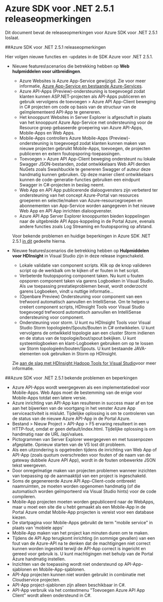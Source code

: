 <properties 
   pageTitle="Azure SDK voor .NET 2.5.1 releaseopmerkingen" 
   description="Azure SDK voor .NET 2.5.1 releaseopmerkingen" 
   services="app-service" 
   documentationCenter=".net,nodejs,java" 
   authors="Juliako" 
   manager="erikre" 
   editor=""/>

<tags
   ms.service="app-service"
   ms.devlang="multiple"
   ms.topic="article"
   ms.tgt_pltfrm="na"
   ms.workload="integration" 
   ms.date="10/10/2016"
   ms.author="juliako"/>


# <a name="azure-sdk-for-net-251-release-notes"></a>Azure SDK voor .NET 2.5.1 releaseopmerkingen

Dit document bevat de releaseopmerkingen voor Azure SDK voor .NET 2.5.1 loslaat. 

##<a name="azure-sdk-for-net-251-release-notes"></a>Azure SDK voor .NET 2.5.1 releaseopmerkingen

Hier volgen nieuwe functies en -updates in de SDK Azure voor .NET 2.5.1.

- Nieuwe features\scenarios die betrekking hebben op **Web hulpmiddelen voor uitbreidingen**. 

    - Azure Websites is Azure App-Service gewijzigd. Zie voor meer informatie, [Azure App-Service en bestaande Azure-Services](app-service-changes-existing-services.md).
    - Azure API-Apps (Preview)-ondersteuning is toegevoegd zodat klanten kunnen ASP.NET-projecten als API-Apps publiceren en gebruik vervolgens de toevoegen > Azure API App-Client beweging in C# projecten om code op basis van de structuur van de geïmplementeerd API-App te genereren. 
    - Het knooppunt Websites in Server Explorer is afgeschaft in plaats van het knooppunt Azure App-Service met ondersteuning voor de Resource groep gebaseerde groepering van Azure API-Apps, Mobile-Apps en Web Apps.
    - Mobile-Apps controllers Azure Mobile-Apps (Preview)-ondersteuning is toegevoegd zodat klanten kunnen maken van nieuwe projecten gebruikt Mobile-Apps, toevoegen, de projecten publiceren en extern foutopsporing-toepassingen.
    - Toevoegen > Azure API App-Client beweging ondersteunt nu lokale Swagger JSON-bestanden, zodat ontwikkelaars Web API derden NuGets zoals Swashbuckle te genereren Swagger of auteur deze handmatig kunnen gebruiken. Op deze manier client ontwikkelaars kunnen de code-generatie-functies gebruiken een eindpunt Swagger in C#-projecten in beslag neemt. 
    - Web App en API App publicerende dialoogvensters zijn verbeterd ter ondersteuning van het concept Azure-Portal van resources groeperen en selectie/maken van Azure-resourcegroepen en abonnementen van App-Service worden aangegeven in het nieuwe Web App en API App inrichten dialoogvenster. 
    - Azure API App Server Explorer knooppunten bieden koppelingen naar de uitgebreide API Apps-koppeling in de Portal Azure, evenals andere functies zoals Log Streaming en foutopsporing op afstand.

    Voor bekende problemen en huidige beperkingen in Azure SDK .NET 2.5.1 [in dit](app-service-release-notes.md#known_issues_2_5_1) gedeelte hierna.


- Nieuwe features\scenarios die betrekking hebben op **Hulpmiddelen voor HDInsight** in Visual Studio zijn in deze release ingeschakeld. 
    - Lokale validatie van component scripts. Klik op de knop valideren script op de werkbalk om te kijken of er fouten in het script. 
    - Verbeterde foutopsporing component taken. Nu kunt u fouten opsporen component taken via garens Logboeken in Visual Studio. Als uw toepassing prestatieproblemen bevat, wordt onderzocht garens Logboeken, vindt u nuttige informatie...
    - (Openbare Preview) Ondersteuning voor component van een trefwoord automatisch aanvullen en IntelliSense. Om te helpen u creëert component scripts, HDInsight Tools voor Visual Studio toegevoegd trefwoord automatisch aanvullen en IntelliSense ondersteuning voor component.
    - Ondersteuning voor storm. U kunt nu HDInsight Tools voor Visual Studio Storm topologieën/Spouts/Bouten in C# ontwikkelen. U kunt vervolgens de ontwikkeld topologie aan een cluster Storm indienen en de status van de topologie/bout/spout bekijken. U kunt systeemlogboeken en klant-Logboeken gebruiken om op te lossen uw Storm topologieën/bouten/Spouts. U kunt bestaande JAVA-elementen ook gebruiken in Storm op HDInsight.
    
    Zie [aan de slag met HDInsight Hadoop Tools for Visual Studio](hdinsight-hadoop-visual-studio-tools-get-started.md)voor meer informatie.



##<a id="known_issues_2_5_1"></a>Azure SDK voor .NET 2.5.1 bekende problemen en beperkingen

- Azure API-Apps wordt weergegeven als een implementatiedoel voor Mobile-Apps. Web Apps moet de bestemming van de enige voor Mobile-Apps totdat een latere versie. 
- Azure inrichting van API-App kan resulteren in success maar af en toe aan het bijwerken van de voortgang in het venster Azure App serviceactiviteit is mislukt. Tijdelijke oplossing is om te controleren van de status van de nieuwe Azure API-App in de Portal Azure. 
- Bestand > Nieuw Project > API-App > F5 ervaring resulteert in een HTTP-fout, omdat er geen default/index.html. Tijdelijke oplossing is om handmatig naar de URL /api/values. 
- Pictogrammen van Server Explorer weergegeven en met tussenpozen afgeplatte. Opnieuw starten van de VS lost dit probleem. 
- Als een uitzondering is opgetreden tijdens de inrichting van Web App of API-App (zoals quotum overschreden voor fouten of de naam van de gateway dubbele Azure API App), wordt in de fouten onbewerkte JSON tekst weergeven. 
- Door onregelmatige maken van projecten problemen wanneer inzichten van toepassing op de aanmaaktijd van een project is ingeschakeld.
- Soms de gegenereerde Azure API App-Client-code ontbreekt naamruimten, ze moeten worden opgenomen handmatig (of die automatisch worden geïmporteerd via Visual Studio hints) voor de code compileren. 
- Mobile-App projecten moeten worden gepubliceerd naar de WebApps, maar u moet een site die u hebt gemaakt als een Mobile-App in de Portal Azure omdat Mobile-App projecten is vereist voor een database kiezen. 
- De startpagina voor Mobile-Apps gebruikt de term "mobile service" in plaats van 'mobiele apps' 
- Mobile-App maken van het project kan minuten duren om te maken. 
- Tijdens de API App terugkomt inrichting (in sommige gevallen) van een fout van de Azure-API na te denken dat de machtigingen niet correct kunnen worden ingesteld terwijl de API-App correct is ingericht en gereed voor gebruik is. U kunt machtigingen met behulp van de Portal Azure handmatig instellen.
- Inzichten van de toepassing wordt niet ondersteund op API-App-sjablonen en Mobile-App-sjablonen.
- API-App projecten kunnen niet worden gebruikt in combinatie met Cloudservice projecten.
- API-App project-sjablonen zijn alleen beschikbaar in C#.
- API-App verbruik via het contextmenu "Toevoegen Azure API App Client" wordt alleen ondersteund in C#.

 
